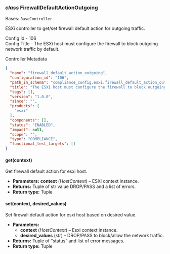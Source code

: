 ### *class* FirewallDefaultActionOutgoing

Bases: `BaseController`

ESXi controller to get/set firewall default action for outgoing traffic.

Config Id - 106
<br/>
Config Title - The ESXi host must configure the firewall to block outgoing network traffic by default.
<br/>

Controller Metadata
```json
{
  "name": "firewall_default_action_outgoing",
  "configuration_id": "106",
  "path_in_schema": "compliance_config.esxi.firewall_default_action_outgoing",
  "title": "The ESXi host must configure the firewall to block outgoing network traffic by default",
  "tags": [],
  "version": "1.0.0",
  "since": "",
  "products": [
    "esxi"
  ],
  "components": [],
  "status": "ENABLED",
  "impact": null,
  "scope": "",
  "type": "COMPLIANCE",
  "functional_test_targets": []
}
```

#### get(context)

Get firewall default action for esxi host.

* **Parameters:**
  **context** (*HostContext*) – ESXi context instance.
* **Returns:**
  Tuple of str value DROP/PASS and a list of errors.
* **Return type:**
  Tuple

#### set(context, desired_values)

Set firewall default action for esxi host based on desired value.

* **Parameters:**
  * **context** (*HostContext*) – Esxi context instance.
  * **desired_values** (*str*) – DROP/PASS to block/allow the network traffic.
* **Returns:**
  Tuple of “status” and list of error messages.
* **Return type:**
  Tuple
